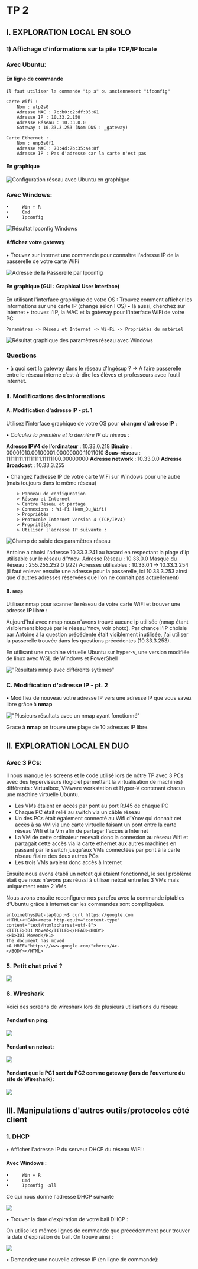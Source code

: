 # TP 2

## I. EXPLORATION LOCAL EN SOLO

### 1) Affichage d'informations sur la pile TCP/IP locale


### Avec Ubuntu:

#### En ligne de commande

    Il faut utiliser la commande "ip a" ou anciennement "ifconfig"

    Carte Wifi :
        Nom : wlp2s0
        Adresse MAC : 7c:b0:c2:df:05:61
        Adresse IP : 10.33.2.150
        Adresse Réseau : 10.33.0.0
        Gateway : 10.33.3.253 (Nom DNS : _gateway)

    Carte Ethernet :
        Nom : enp3s0f1
        Adresse MAC : 70:4d:7b:35:a4:8f
        Adresse IP : Pas d'adresse car la carte n'est pas 


#### En graphique

![](https://raw.githubusercontent.com/antoine33520/CCNA/master/TP2/ip_gui.png?raw=true "Configuration réseau avec Ubuntu en graphique")



### Avec Windows:

```	
•     Win + R
•     Cmd
•     Ipconfig
```

![](https://raw.githubusercontent.com/antoine33520/CCNA/master/TP2/adresseswindows.png?raw=true "Résultat Ipconfig Windows")

#### Affichez votre gateway
•	Trouvez sur internet une commande pour connaître l'adresse IP de la passerelle de votre carte WiFi

![](https://raw.githubusercontent.com/antoine33520/CCNA/master/TP2/passerelle.png?raw=true "Adresse de la Passerelle par Ipconfig")


#### En graphique (GUI : Graphical User Interface)
En utilisant l'interface graphique de votre OS :
Trouvez comment afficher les informations sur une carte IP (change selon l'OS)
•	là aussi, cherchez sur internet
•	trouvez l'IP, la MAC et la gateway pour l'interface WiFi de votre PC

```
Paramètres -> Réseau et Internet -> Wi-Fi -> Propriétés du matériel
```

![](https://raw.githubusercontent.com/antoine33520/CCNA/master/TP2/detailsipgui.png?raw=true "Résultat graphique des paramètres réseau avec Windows")


### Questions
•	à quoi sert la gateway dans le réseau d'Ingésup ?
    ->	A faire passerelle entre le réseau interne c’est-à-dire les élèves et professeurs avec l’outil internet.



### II. Modifications des informations

#### A. Modification d'adresse IP - pt. 1

Utilisez l'interface graphique de votre OS pour **changer d'adresse IP** :

 •	*Calculez la première et la dernière IP du réseau :* 

**Adresse IPV4 de l’ordinateur** : 10.33.0.218
**Binaire** : 00001010.00100001.00000000.11011010
**Sous-réseau** : 11111111.11111111.11111100.00000000
**Adresse network** : 10.33.0.0
**Adresse Broadcast** : 10.33.3.255

• Changez l'adresse IP de votre carte WiFi sur Windows pour une autre (mais toujours dans le même réseau)

```
    > Panneau de configuration
    > Réseau et Internet
    > Centre Réseau et partage
    > Connexions : Wi-Fi (Nom_Du_Wifi)
    > Propriétés
    > Protocole Internet Version 4 (TCP/IPV4)
    > Propritétés
    > Utiliser l’adresse IP suivante :
```
![](<https://github.com/antoine33520/CCNA/blob/master/TP2/changement-ip-windows.png?raw=true> "Champ de saisie des paramètres réseau")

Antoine a choisi l'adresse 10.33.3.241 au hasard en respectant la plage d'ip utilisable sur le réseau d'Ynov:
Adresse Réseau : 10.33.0.0
Masque du Réseau : 255.255.252.0 (/22)
Adresses utilisables : 10.33.0.1 ->  10.33.3.254 (il faut enlever ensuite une adresse pour la passerelle, ici 10.33.3.253 ainsi que d'autres adresses réservées que l'on ne connait pas actuellement)


#### B. `nmap`

Utilisez nmap pour scanner le réseau de votre carte WiFi et trouver une adresse **IP libre** :    


Aujourd'hui avec nmap nous n'avons trouvé aucune ip utilisée (nmap étant visiblement bloqué par le réseau Ynov, voir photo).
Par chance l'IP choisie par Antoine à la question précédente était visiblement inutilisée, j'ai utiliser la passerelle trouvée dans les questions précédentes (10.33.3.253).

En utilisant une machine virtuelle Ubuntu sur hyper-v, une version modifiée de linux avec WSL de Windows et PowerShell

!["Résultats nmap avec différents sytèmes"](<https://github.com/antoine33520/CCNA/blob/master/TP2/resultatnmap.png?raw=true?raw=true> )

### C. Modification d'adresse IP - pt. 2

•	Modifiez de nouveau votre adresse IP vers une adresse IP que vous savez libre grâce à **nmap**

!["Plusieurs résultats avec un nmap ayant fonctionné"](https://github.com/antoine33520/CCNA/blob/master/TP2/reseau_nmap.png?raw=true )

Grace à **nmap** on trouve une plage de 10 adresses IP libre.



## II. EXPLORATION LOCAL EN DUO

### Avec 3 PCs:
Il nous manque les screens et le code utilisé lors de nôtre TP avec 3 PCs avec des hyperviseurs (logiciel permettant la virtualisation de machines) différents : Virtualbox, VMware workstation et Hyper-V contenant chacun une machine virtuelle Ubuntu. 
* Les VMs étaient en accès par pont au port RJ45 de chaque PC
* Chaque PC était relié au switch via un câble réseau
* Un des PCs était également connecté au Wifi d'Ynov qui donnait cet accès à sa VM via une carte virtuelle faisant un pont entre la carte réseau Wifi et la Vm afin de partager l'accès à Internet
* La VM de cette ordinateur recevait donc la connexion au réseau Wifi et partagait cette accès via la carte ethernet aux autres machines en passant par le switch jusqu'aux VMs connectées par pont à la carte réseau filaire des deux autres PCs
* Les trois VMs avaient donc accès à Internet

Ensuite nous avons établi un netcat qui étaient fonctionnel, le seul problème était que nous n'avons pas réussi à utiliser netcat entre les 3 VMs mais uniquement entre 2 VMs.

Nous avons ensuite reconfigurer nos parefeu avec la commande iptables d'Ubuntu grâce à internet car les commandes sont compliquées.


```
antoinethys@at-laptop:~$ curl https://google.com
<HTML><HEAD><meta http-equiv="content-type" content="text/html;charset=utf-8">
<TITLE>301 Moved</TITLE></HEAD><BODY>
<H1>301 Moved</H1>
The document has moved
<A HREF="https://www.google.com/">here</A>.
</BODY></HTML>
```

### 5. Petit chat privé ?

![](https://github.com/antoine33520/CCNA/blob/master/TP2/chat-incroyable.png?raw=true)


### 6. Wireshark

Voici des screens de wireshark lors de plusieurs utilisations du réseau:

####     Pendant un ping:
![](https://github.com/antoine33520/CCNA/blob/master/TP2/ping.png?raw=true)

####     Pendant un netcat:

![](https://github.com/antoine33520/CCNA/blob/master/TP2/wireshark_ncat.png?raw=true)

####     Pendant que le PC1 sert du PC2 comme gateway (lors de l'ouverture du site de Wireshark):

![](https://github.com/antoine33520/CCNA/blob/master/TP2/pcgateway.png?raw=true)








## III. Manipulations d'autres outils/protocoles côté client

### 1. DHCP

• Afficher l'adresse IP du serveur DHCP du réseau WiFi : 

#### Avec Windows : 

```	
•     Win + R
•     Cmd
•     Ipconfig -all

```

Ce qui nous donne l'adresse DHCP suivante 

![](https://github.com/antoine33520/CCNA/blob/master/TP2/adresseDHCP.png?raw=true)

• Trouver la date d'expiration de votre bail DHCP : 

On utilise les mêmes lignes de commande que précédemment pour trouver la date d'expiration du bail. On trouve ainsi : 

![](https://github.com/antoine33520/CCNA/blob/master/TP2/bail.png?raw=true)

• Demandez une nouvelle adresse IP (en ligne de commande):
